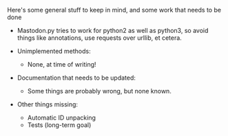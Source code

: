 Here's some general stuff to keep in mind, and some work that needs to be done

* Mastodon.py tries to work for python2 as well as python3, so avoid things like annotations,
  use requests over urllib, et cetera.

* Unimplemented methods:
    * None, at time of writing!
    
* Documentation that needs to be updated:
    * Some things are probably wrong, but none known.
    
* Other things missing:
    * Automatic ID unpacking
    * Tests (long-term goal)
